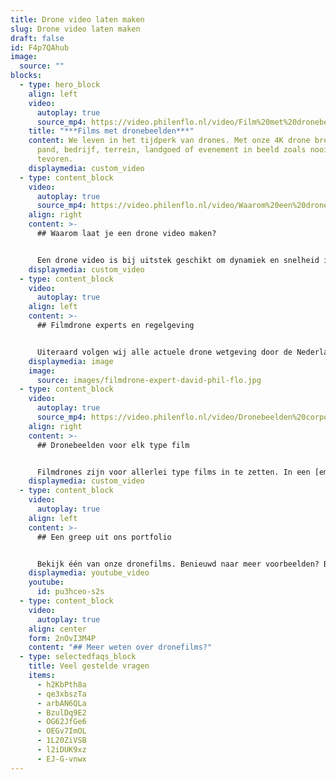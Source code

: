 ```yaml
---
title: Drone video laten maken
slug: Drone video laten maken
draft: false
id: F4p7QAhub
image:
  source: ""
blocks:
  - type: hero_block
    align: left
    video:
      autoplay: true
      source_mp4: https://video.philenflo.nl/video/Film%20met%20dronebeelden%20laten%20maken.mp4
    title: "***Films met dronebeelden***"
    content: We leven in het tijdperk van drones. Met onze 4K drone brengen wij jouw
      pand, bedrijf, terrein, landgoed of evenement in beeld zoals nooit
      tevoren.
    displaymedia: custom_video
  - type: content_block
    video:
      autoplay: true
      source_mp4: https://video.philenflo.nl/video/Waarom%20een%20dronevideo%20maken.mp4
    align: right
    content: >-
      ## Waarom laat je een drone video maken?


      Een drone video is bij uitstek geschikt om dynamiek en snelheid in de film te krijgen. De mogelijkheid om te filmen vanuit de lucht opent vele filmtechnische deuren. Vanuit vogelperspectief ziet de wereld er heel anders uit, dit levert dus spannende shots op die blijven boeien. Middels een drone en de juiste filmtechnieken kan de dynamiek tussen intieme en ruimtelijke beelden sterk terug komen in je film. Denk bijvoorbeeld aan prachtige bewegende shots om een zonnepark heen die overgaat in een totaalshot van het zonnepark.  Ook bewegende shots zijn ideaal met een drone te filmen. Met een drone kan je bijvoorbeeld een voertuig volgen. Vaak is de perfecte film een combinatie van dronebeelden en ‘normale’ filmbeelden. Veelal zijn dronebeelden dus een kers op de taart. Maar vergis je niet ook films met 100% dronebeelden zijn pakkend, overtuigend en kunnen jouw boodschap overbrengen bij de kijker.
    displaymedia: custom_video
  - type: content_block
    video:
      autoplay: true
    align: left
    content: >-
      ## Filmdrone experts en regelgeving


      Uiteraard volgen wij alle actuele drone wetgeving door de Nederlandse overheid en Europese Unie op de voet. Zo houden wij rekening met gecontroleerde luchtruimen en geldende ontheffingen. Onze drone specialisten hebben de nodige diploma’s en brevetten om veilig hun werk te kunnen doen. Dit zorgt voor een veilige en legale filmset. Om een goede dronefilm te schieten heb je naast de nodige papieren ook creatief talent en de technische know how nodig, zoals onze cameraman David op de foto. Onze filmcrew heeft jarenlange ervaring en is op de hoogte van de nieuwste ontwikkelingen op filmgebied. Zo bieden wij meerwaarde voor jouw film.
    displaymedia: image
    image:
      source: images/filmdrone-expert-david-phil-flo.jpg
  - type: content_block
    video:
      autoplay: true
      source_mp4: https://video.philenflo.nl/video/Dronebeelden%20corporate%20film.mp4
    align: right
    content: >-
      ## Dronebeelden voor elk type film


      Filmdrones zijn voor allerlei type films in te zetten. In een [employer branding](https://www.philenflo.nl/oplossingen/employer-branding/) of [corporate film](https://www.philenflo.nl/corporate-video/) helpen droneshots om een mooi overzicht te geven van een bedrijfspand of werkterrein. Wanneer je een film maakt voor een specifiek project wat je opgeleverd hebt, bijvoorbeeld een woonwijk, dan lenen dronebeelden zich bij uitstek om zowel kleine details in een wijk, als wel mooie overzichten te tonen. Zelfs binnenshuis is het mogelijk om met drones beelden te schieten. Wat voor type film je ook wilt schieten, een drone geeft je unieke beelden in vogelvlucht. Wil jij weten hoe drones jouw boodschap kunnen versterken? [Neem contact met ons op!](https://www.philenflo.nl/contact/)
    displaymedia: custom_video
  - type: content_block
    video:
      autoplay: true
    align: left
    content: >-
      ## Een greep uit ons portfolio


      Bekijk één van onze dronefilms. Benieuwd naar meer voorbeelden? Bekijk dan hier [ons portfolio](https://www.philenflo.nl/portfolio/) of neem direct hieronder contact met ons op!
    displaymedia: youtube_video
    youtube:
      id: pu3hceo-s2s
  - type: content_block
    video:
      autoplay: true
    align: center
    form: 2nOvI3M4P
    content: "## Meer weten over dronefilms?"
  - type: selectedfaqs_block
    title: Veel gestelde vragen
    items:
      - h2KbPth8a
      - qe3xbszTa
      - arbAN6QLa
      - BzulDq9E2
      - OG62JfGe6
      - OEGv7ImOL
      - 1L20ZiVSB
      - l2iDUK9xz
      - EJ-G-vnwx
---
```

